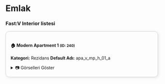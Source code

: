 # Emlak









### Fast:V Interior listesi



<div style="border: 1px solid #ccc; border-radius: 12px; padding: 16px; margin-bottom: 20px; box-shadow: 2px 2px 10px rgba(0,0,0,0.1);">

#### 🏠 Modern Apartment 1 <small>(ID: 240)</small>
<strong>Kategori:</strong> Rezidans
<strong>Default Adı:</strong> apa_v_mp_h_01_a
<details>
<summary>📷 Görselleri Göster</summary>
<p float="left">
  <img src="https://raw.githubusercontent.com/fastroleplay/wiki/refs/heads/main/images/realestate/modernapt1.jpg" width="45%" style="margin-right: 10px;" />
  <img src="https://raw.githubusercontent.com/fastroleplay/wiki/refs/heads/main/images/realestate/modernapt2.jpg" width="45%" />
</p>
</details>


